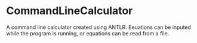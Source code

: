 # CommandLineCalculator
A command line calculator created using ANTLR. Eeuations can be inputed while the program is running, or equations can be read from a file.
